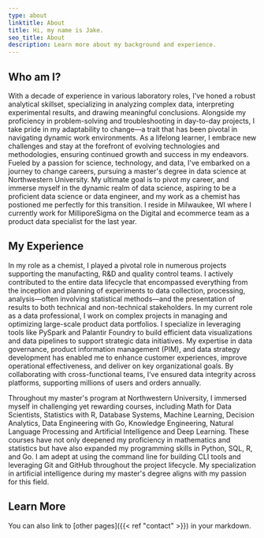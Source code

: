 ```yaml
---
type: about
linktitle: About
title: Hi, my name is Jake.
seo_title: About
description: Learn more about my background and experience.
---
```


## Who am I?

With a decade of experience in various laboratory roles, I've honed a robust analytical skillset, specializing in analyzing complex data, interpreting experimental results, and drawing meaningful conclusions. Alongside my proficiency in problem-solving and troubleshooting in day-to-day projects, I take pride in my adaptability to change—a trait that has been pivotal in navigating dynamic work environments. As a lifelong learner, I embrace new challenges and stay at the forefront of evolving technologies and methodologies, ensuring continued growth and success in my endeavors. Fueled by a passion for science, technology, and data, I've embarked on a journey to change careers, pursuing a master's degree in data science at Northwestern University. My ultimate goal is to pivot my career, and immerse myself in the dynamic realm of data science, aspiring to be a proficient data science or data engineer, and my work as a chemist has postioned me perfectly for this transition. I reside in Milwaukee, WI where I currently work for MilliporeSigma on the Digital and ecommerce team as a product data specialist for the last year.

## My Experience

In my role as a chemist, I played a pivotal role in numerous projects supporting the manufacting, R&D and quality control teams. I actively contributed to the entire data lifecycle that encompassed everything from the inception and planning of experiments to data collection, processing, analysis—often involving statistical methods—and the presentation of results to both technical and non-technical stakeholders. In my current role as a data professional, I work on complex projects in managing and optimizing large-scale product data portfolios. I specialize in leveraging tools like PySpark and Palantir Foundry to build efficient data visualizations and data pipelines to support strategic data initiatives. My expertise in data governance, product information management (PIM), and data strategy development has enabled me to enhance customer experiences, improve operational effectiveness, and deliver on key organizational goals. By collaborating with cross-functional teams, I’ve ensured data integrity across platforms, supporting millions of users and orders annually.

Throughout my master's program at Northwestern University, I immersed myself in challenging yet rewarding courses, including Math for Data Scientists, Statistics with R, Database Systems, Machine Learning, Decision Analytics, Data Engineering with Go, Knowledge Engineering, Natural Language Processing and Artificial Intelligence and Deep Learning. These courses have not only deepened my proficiency in mathematics and statistics but have also expanded my programming skills in Python, SQL, R, and Go. I am adept at using the command line for building CLI tools and leveraging Git and GitHub throughout the project lifecycle. My specialization in artificial intelligence during my master's degree aligns with my passion for this field.

## Learn More

You can also link to [other pages]({{< ref "contact" >}}) in your markdown.
